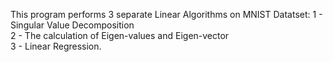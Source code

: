 This program performs 3 separate Linear Algorithms on MNIST Datatset:
 1 - Singular Value Decomposition <br>
 2 - The calculation of Eigen-values and Eigen-vector <br>
 3 - Linear Regression. <br>
 

 
